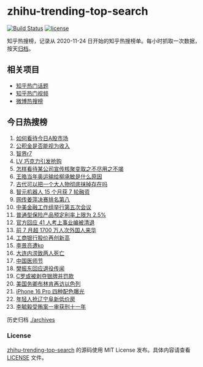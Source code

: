 # zhihu-trending-top-search

[![Build Status](https://github.com/justjavac/zhihu-trending-top-search/workflows/ci/badge.svg?branch=main)](https://github.com/justjavac/zhihu-trending-top-search/actions)
[![license](https://img.shields.io/github/license/justjavac/zhihu-trending-top-search)](https://github.com/justjavac/zhihu-trending-top-search/blob/main/LICENSE)

知乎热搜榜，记录从 2020-11-24 日开始的知乎热搜榜单。每小时抓取一次数据，按天[归档](./archives)。

## 相关项目

- [知乎热门话题](https://github.com/justjavac/zhihu-trending-hot-questions)
- [知乎热门视频](https://github.com/justjavac/zhihu-trending-hot-video)
- [微博热搜榜](https://github.com/justjavac/weibo-trending-hot-search)

## 今日热搜榜

<!-- BEGIN -->
<!-- 最后更新时间 Thu Aug 22 2024 17:12:09 GMT+0800 (China Standard Time) -->

1. [如何看待今日A股市场](https://www.zhihu.com/search?q=%E5%A6%82%E4%BD%95%E7%9C%8B%E5%BE%85%E4%BB%8A%E6%97%A5A%E8%82%A1%E5%B8%82%E5%9C%BA)
1. [公积金是否能视为收入](https://www.zhihu.com/search?q=%E5%85%AC%E7%A7%AF%E9%87%91%E6%98%AF%E5%90%A6%E8%83%BD%E8%A7%86%E4%B8%BA%E6%94%B6%E5%85%A5)
1. [智界r7](https://www.zhihu.com/search?q=%E6%99%BA%E7%95%8Cr7)
1. [LV 巧克力引发抢购](https://www.zhihu.com/search?q=LV%20%E5%B7%A7%E5%85%8B%E5%8A%9B%E5%BC%95%E5%8F%91%E6%8A%A2%E8%B4%AD)
1. [怎样看待某公司宣传核聚变取之不尽用之不竭](https://www.zhihu.com/search?q=%E6%80%8E%E6%A0%B7%E7%9C%8B%E5%BE%85%E6%9F%90%E5%85%AC%E5%8F%B8%E5%AE%A3%E4%BC%A0%E6%A0%B8%E8%81%9A%E5%8F%98%E5%8F%96%E4%B9%8B%E4%B8%8D%E5%B0%BD%E7%94%A8%E4%B9%8B%E4%B8%8D%E7%AB%AD)
1. [王皓当年奥运输给柳承敏是什么原因](https://www.zhihu.com/search?q=%E7%8E%8B%E7%9A%93%E5%BD%93%E5%B9%B4%E5%A5%A5%E8%BF%90%E8%BE%93%E7%BB%99%E6%9F%B3%E6%89%BF%E6%95%8F%E6%98%AF%E4%BB%80%E4%B9%88%E5%8E%9F%E5%9B%A0)
1. [古代可以把一个大人物彻底抹掉存在吗](https://www.zhihu.com/search?q=%E5%8F%A4%E4%BB%A3%E5%8F%AF%E4%BB%A5%E6%8A%8A%E4%B8%80%E4%B8%AA%E5%A4%A7%E4%BA%BA%E7%89%A9%E5%BD%BB%E5%BA%95%E6%8A%B9%E6%8E%89%E5%AD%98%E5%9C%A8%E5%90%97)
1. [智元机器人 15 个月获 7 轮融资](https://www.zhihu.com/search?q=%E6%99%BA%E5%85%83%E6%9C%BA%E5%99%A8%E4%BA%BA%2015%20%E4%B8%AA%E6%9C%88%E8%8E%B7%207%20%E8%BD%AE%E8%9E%8D%E8%B5%84)
1. [网传姜萍决赛排名第八](https://www.zhihu.com/search?q=%E7%BD%91%E4%BC%A0%E5%A7%9C%E8%90%8D%E5%86%B3%E8%B5%9B%E6%8E%92%E5%90%8D%E7%AC%AC%E5%85%AB)
1. [中美金融工作组举行第五次会议](https://www.zhihu.com/search?q=%E4%B8%AD%E7%BE%8E%E9%87%91%E8%9E%8D%E5%B7%A5%E4%BD%9C%E7%BB%84%E4%B8%BE%E8%A1%8C%E7%AC%AC%E4%BA%94%E6%AC%A1%E4%BC%9A%E8%AE%AE)
1. [普通型保险产品预定利率上限为 2.5%](https://www.zhihu.com/search?q=%E6%99%AE%E9%80%9A%E5%9E%8B%E4%BF%9D%E9%99%A9%E4%BA%A7%E5%93%81%E9%A2%84%E5%AE%9A%E5%88%A9%E7%8E%87%E4%B8%8A%E9%99%90%E4%B8%BA%202.5%25)
1. [官方回应 41 人考上事业编被清退](https://www.zhihu.com/search?q=%E5%AE%98%E6%96%B9%E5%9B%9E%E5%BA%94%2041%20%E4%BA%BA%E8%80%83%E4%B8%8A%E4%BA%8B%E4%B8%9A%E7%BC%96%E8%A2%AB%E6%B8%85%E9%80%80)
1. [前 7 月超 1700 万人次外国人来华](https://www.zhihu.com/search?q=%E5%89%8D%207%20%E6%9C%88%E8%B6%85%201700%20%E4%B8%87%E4%BA%BA%E6%AC%A1%E5%A4%96%E5%9B%BD%E4%BA%BA%E6%9D%A5%E5%8D%8E)
1. [工商银行股价再创新高](https://www.zhihu.com/search?q=%E5%B7%A5%E5%95%86%E9%93%B6%E8%A1%8C%E8%82%A1%E4%BB%B7%E5%86%8D%E5%88%9B%E6%96%B0%E9%AB%98)
1. [李景亮遭ko](https://www.zhihu.com/search?q=%E6%9D%8E%E6%99%AF%E4%BA%AE%E9%81%ADko)
1. [大连内涝致两人死亡](https://www.zhihu.com/search?q=%E5%A4%A7%E8%BF%9E%E5%86%85%E6%B6%9D%E8%87%B4%E4%B8%A4%E4%BA%BA%E6%AD%BB%E4%BA%A1)
1. [中国医师节](https://www.zhihu.com/search?q=%E4%B8%AD%E5%9B%BD%E5%8C%BB%E5%B8%88%E8%8A%82)
1. [樊振东回应退役传闻](https://www.zhihu.com/search?q=%E6%A8%8A%E6%8C%AF%E4%B8%9C%E5%9B%9E%E5%BA%94%E9%80%80%E5%BD%B9%E4%BC%A0%E9%97%BB)
1. [C罗或被剥夺银牌并罚款](https://www.zhihu.com/search?q=C%E7%BD%97%E6%88%96%E8%A2%AB%E5%89%A5%E5%A4%BA%E9%93%B6%E7%89%8C%E5%B9%B6%E7%BD%9A%E6%AC%BE)
1. [美国务卿布林肯再访以色列](https://www.zhihu.com/search?q=%E7%BE%8E%E5%9B%BD%E5%8A%A1%E5%8D%BF%E5%B8%83%E6%9E%97%E8%82%AF%E5%86%8D%E8%AE%BF%E4%BB%A5%E8%89%B2%E5%88%97)
1. [iPhone 16 Pro 四种配色曝光](https://www.zhihu.com/search?q=iPhone%2016%20Pro%20%E5%9B%9B%E7%A7%8D%E9%85%8D%E8%89%B2%E6%9B%9D%E5%85%89)
1. [年轻人抢辽宁阜新低价房](https://www.zhihu.com/search?q=%E5%B9%B4%E8%BD%BB%E4%BA%BA%E6%8A%A2%E8%BE%BD%E5%AE%81%E9%98%9C%E6%96%B0%E4%BD%8E%E4%BB%B7%E6%88%BF)
1. [李毓毅受贿案一审获刑十一年](https://www.zhihu.com/search?q=%E6%9D%8E%E6%AF%93%E6%AF%85%E5%8F%97%E8%B4%BF%E6%A1%88%E4%B8%80%E5%AE%A1%E8%8E%B7%E5%88%91%E5%8D%81%E4%B8%80%E5%B9%B4)

<!-- END -->

历史归档 [./archives](./archives)

### License

[zhihu-trending-top-search](https://github.com/justjavac/zhihu-trending-top-search) 的源码使用 MIT License
发布。具体内容请查看 [LICENSE](./LICENSE) 文件。

